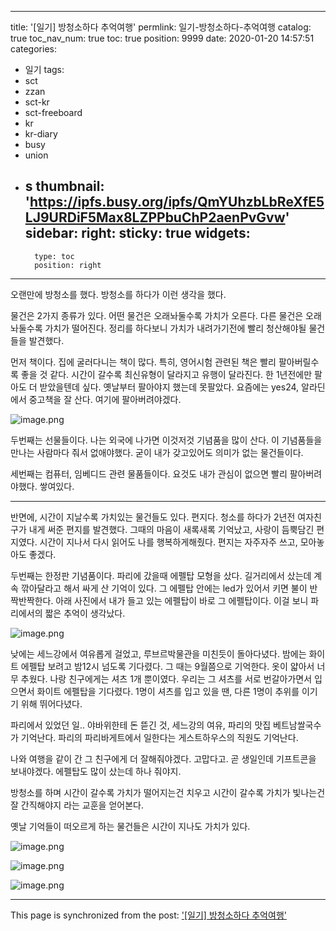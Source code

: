 
---
title: '[일기] 방청소하다 추억여행'
permlink: 일기-방청소하다-추억여행
catalog: true
toc_nav_num: true
toc: true
position: 9999
date: 2020-01-20 14:57:51
categories:
- 일기
tags:
- sct
- zzan
- sct-kr
- sct-freeboard
- kr
- kr-diary
- busy
- union
- s
thumbnail: 'https://ipfs.busy.org/ipfs/QmYUhzbLbReXfE5LJ9URDiF5Max8LZPPbuChP2aenPvGvw'
sidebar:
    right:
        sticky: true
widgets:
    -
        type: toc
        position: right
---


오랜만에 방청소를 했다. 방청소를 하다가 이런 생각을 했다.

물건은 2가지 종류가 있다. 어떤 물건은 오래놔둘수록 가치가 오른다. 다른 물건은 오래놔둘수록 가치가 떨어진다. 정리를 하다보니 가치가 내려가기전에 빨리 청산해야될 물건들을 발견했다.

먼저 책이다. 집에 굴러다니는 책이 많다. 특히, 영어시험 관련된 책은 빨리 팔아버릴수록 좋을 것 같다. 시간이 갈수록 최신유형이 달라지고 유행이 달라진다. 한 1년전에만 팔아도 더 받았을텐데 싶다.  옛날부터 팔아야지 했는데 못팔았다. 요즘에는 yes24, 알라딘에서 중고책을 잘 산다. 여기에 팔아버려야겠다.

![image.png](https://ipfs.busy.org/ipfs/QmYUhzbLbReXfE5LJ9URDiF5Max8LZPPbuChP2aenPvGvw)


두번째는 선물들이다. 나는 외국에 나가면 이것저것 기념품을 많이 산다. 이 기념품들을 만나는 사람마다 줘서 없애야했다. 굳이 내가 갖고있어도 의미가 없는 물건들이다.

세번째는 컴퓨터, 임베디드 관련 물품들이다. 요것도 내가 관심이 없으면 빨리 팔아버려야했다. 쌓여있다.

---

반면에, 시간이 지날수록 가치있는 물건들도 있다. 편지다. 청소를 하다가 2년전 여자친구가 내게 써준 편지를 발견했다. 그때의 마음이 새록새록 기억났고, 사랑이 듬뿍담긴 편지였다. 시간이 지나서 다시 읽어도 나를 행복하게해줬다. 편지는 자주자주 쓰고, 모아놓아도 좋겠다.

두번째는 한정판 기념품이다. 파리에 갔을때 에펠탑 모형을 샀다. 길거리에서 샀는데 계속 깎아달라고 해서 싸게 산 기억이 있다. 그 에펠탑 안에는 led가 있어서 키면 불이 반짝반짝한다. 아래 사진에서 내가 들고 있는 에펠탑이 바로 그 에펠탑이다. 이걸 보니 파리에서의 짧은 추억이 생각났다. 


![image.png](https://ipfs.busy.org/ipfs/QmQzArY81rDWc7p9NR8LcD2GGkpia9MGTWyRRzwuorVxrS)

낮에는 세느강에서 여유롭게 걸었고, 루브르박물관을 미친듯이 돌아다녔다. 밤에는 화이트 에펠탑 보려고 밤12시 넘도록 기다렸다. 그 때는 9월쯤으로 기억한다. 옷이 얇아서 너무 추웠다. 나랑 친구에게는 셔츠 1개 뿐이였다. 우리는 그 셔츠를 서로 번갈아가면서 입으면서 화이트 에펠탑을 기다렸다. 1명이 셔츠를 입고 있을 땐, 다른 1명이 추위를 이기기 위해 뛰어다녔다. 

파리에서 있었던 일.. 
야바위한테 돈 뜯긴 것, 세느강의 여유, 
파리의 맛집 베트남쌀국수가 기억난다. 
파리의 파리바게트에서 일한다는 
게스트하우스의 직원도 기억난다.

나와 여행을 같이 간 그 친구에게 더 잘해줘야겠다. 
고맙다고. 곧 생일인데 기프트콘을 보내야겠다. 
에펠탑도 많이 샀는데 하나 줘야지.


방청소를 하며
시간이 갈수록 가치가 떨어지는건 치우고
시간이 갈수록 가치가 빛나는건  잘 간직해야지
라는 교훈을 얻어본다.

옛날 기억들이 떠오르게 하는 물건들은 시간이 지나도 가치가 있다.


![image.png](https://steemitimages.com/300x0/https://ipfs.busy.org/ipfs/QmedE3cDFyyvJ3pHBv89zfnTHESmzogZhMK3NTrHKdapso)

![image.png](https://ipfs.busy.org/ipfs/QmYPiAaQeBAvFx4hBp3BFZVwitkBq8cWova6Ff1qn5HbRg)

![image.png](https://ipfs.busy.org/ipfs/QmdnA4gGWJNUQgBd8v7yJp9CX3LQLSjZhAAqmKucNGFezH)

- - -

This page is synchronized from the post: ['[일기] 방청소하다 추억여행'](https://steempeak.com/@jacobyu/2yycud)
